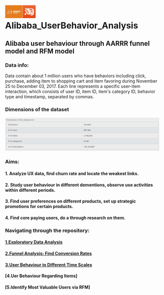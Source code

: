 # <img src="pics/Alibaba_Taobao.png" width="100"> Alibaba_UserBehavior_Analysis

## Alibaba user behaviour through AARRR funnel model and RFM model


### Data info:
Data contain about 1 million users who have behaviors including click, purchase, adding item to shopping cart and item favoring during November 25 to December 03, 2017. Each line represents a specific user-item interaction, which consists of user ID, item ID, item's category ID, behavior type and timestamp, separated by commas.

### Dimensions of the dataset
<img src="pics/dimensions_of_the_dataset.png" width="800"> 


### Aims:

#### 1. Analyze UX data, find churn rate and locate the weakest links.
#### 2. Study user behaviour in different dementions, observe use activities within different periods.
#### 3. Find user preferences on different products, set up strategic promotions for certain products.
#### 4. Find core paying users, do a through research on them.


### Navigating through the repository:

#### [1.Exploratory Data Analysis](https://github.com/paxton615/Alibaba_UserBehavior_Analysis/blob/master/Data%20_Info_%26_EDA.ipynb)

#### [2.Funnel Analysis: Find Conversion Rates](https://github.com/paxton615/Alibaba_UserBehavior_Analysis/blob/master/Funnel%20Analysis_Find%20Conversion%20Rates.ipynb)

#### [3.User Behaviour in Different Time Scales](https://github.com/paxton615/Alibaba_UserBehavior_Analysis/blob/master/User%20Behaviour%20in%20Different%20Time%20Scales.ipynb)

#### [4.Uer Behaviour Regarding Items]

#### [5.Identify Most Valuable Users via RFM]

